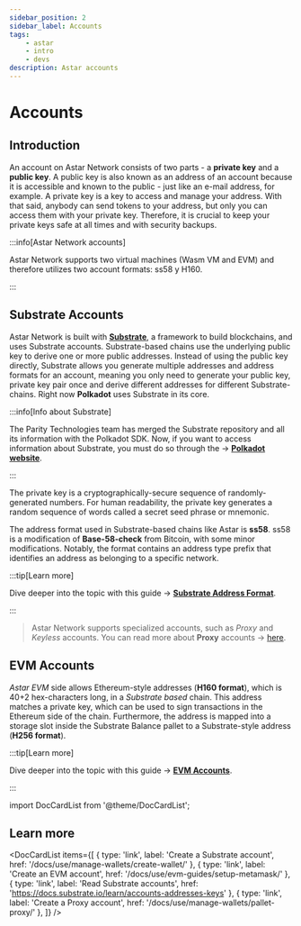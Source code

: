 ```yaml
---
sidebar_position: 2
sidebar_label: Accounts
tags:
    - astar
    - intro
    - devs
description: Astar accounts
---
```


# Accounts

## Introduction

An account on Astar Network consists of two parts - a **private key** and a **public key**. A public key is also known as an address of an account because it is accessible and known to the public - just like an e-mail address, for example. A private key is a key to access and manage your address. With that said, anybody can send tokens to your address, but only you can access them with your private key. Therefore, it is crucial to keep your private keys safe at all times and with security backups.

:::info[Astar Network accounts]

Astar Network supports two virtual machines (Wasm VM and EVM) and therefore utilizes two account formats: ss58 y H160.

:::

## Substrate Accounts

Astar Network is built with [**Substrate**](https://docs.polkadot.com/develop/parachains/intro-polkadot-sdk/#substrate), a framework to build blockchains, and uses Substrate accounts. Substrate-based chains use the underlying public key to derive one or more public addresses. Instead of using the public key directly, Substrate allows you generate multiple addresses and address formats for an account, meaning you only need to generate your public key, private key pair once and derive different addresses for different Substrate-chains. Right now **Polkadot** uses Substrate in its core.

:::info[Info about Substrate]

The Parity Technologies team has merged the Substrate repository and all its information with the Polkadot SDK. Now, if you want to access information about Substrate, you must do so through the → [**Polkadot website**](https://polkadot.com/platform/sdk).

:::

The private key is a cryptographically-secure sequence of randomly-generated numbers. For human readability, the private key generates a random sequence of words called a secret seed phrase or mnemonic.

The address format used in Substrate-based chains like Astar is **ss58**. ss58 is a modification of **Base-58-check** from Bitcoin, with some minor modifications. Notably, the format contains an address type prefix that identifies an address as belonging to a specific network.

:::tip[Learn more]

Dive deeper into the topic with this guide → [**Substrate Address Format**](https://wiki.polkadot.network/docs/learn-account-advanced#:~:text=The%20address%20format%20used%20in,format%20is%20the%20MultiAddress%20type.).

:::

> Astar Network supports specialized accounts, such as *Proxy* and *Keyless* accounts. 
You can read more about **Proxy** accounts → [here](/docs/learn/Proxies).

## EVM Accounts

*Astar EVM* side allows Ethereum-style addresses (**H160 format**), which is 40+2 hex-characters long, in a *Substrate based* chain. This address matches a private key, which can be used to sign transactions in the Ethereum side of the chain. Furthermore, the address is mapped into a storage slot inside the Substrate Balance pallet to a Substrate-style address (**H256 format**).

:::tip[Learn more]

Dive deeper into the topic with this guide → [**EVM Accounts**](https://ethereum.org/en/developers/docs/accounts/).

:::

import DocCardList from '@theme/DocCardList';

## Learn more
<DocCardList items={[
    { type: 'link', label: 'Create a Substrate account', href: '/docs/use/manage-wallets/create-wallet/' },
    { type: 'link', label: 'Create an EVM account', href: '/docs/use/evm-guides/setup-metamask/' },
    { type: 'link', label: 'Read Substrate accounts', href: 'https://docs.substrate.io/learn/accounts-addresses-keys' },
    { type: 'link', label: 'Create a Proxy account', href: '/docs/use/manage-wallets/pallet-proxy/' },
]} />